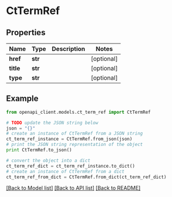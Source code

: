 # CtTermRef


## Properties
Name | Type | Description | Notes
------------ | ------------- | ------------- | -------------
**href** | **str** |  | [optional] 
**title** | **str** |  | [optional] 
**type** | **str** |  | [optional] 

## Example

```python
from openapi_client.models.ct_term_ref import CtTermRef

# TODO update the JSON string below
json = "{}"
# create an instance of CtTermRef from a JSON string
ct_term_ref_instance = CtTermRef.from_json(json)
# print the JSON string representation of the object
print CtTermRef.to_json()

# convert the object into a dict
ct_term_ref_dict = ct_term_ref_instance.to_dict()
# create an instance of CtTermRef from a dict
ct_term_ref_from_dict = CtTermRef.from_dict(ct_term_ref_dict)
```
[[Back to Model list]](../README.md#documentation-for-models) [[Back to API list]](../README.md#documentation-for-api-endpoints) [[Back to README]](../README.md)


